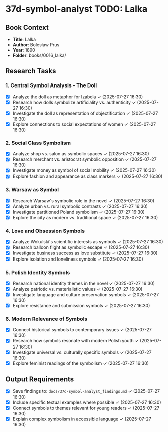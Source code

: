# 37d-symbol-analyst TODO: Lalka

## Book Context
- **Title**: Lalka
- **Author**: Bolesław Prus
- **Year**: 1890
- **Folder**: books/0016_lalka/

## Research Tasks

### 1. Central Symbol Analysis - The Doll
- [x] Analyze the doll as metaphor for Izabela ✓ (2025-07-27 16:30)
- [x] Research how dolls symbolize artificiality vs. authenticity ✓ (2025-07-27 16:30)
- [x] Investigate the doll as representation of objectification ✓ (2025-07-27 16:30)
- [x] Explore connections to social expectations of women ✓ (2025-07-27 16:30)

### 2. Social Class Symbolism
- [x] Analyze shop vs. salon as symbolic spaces ✓ (2025-07-27 16:30)
- [x] Research merchant vs. aristocrat symbolic opposition ✓ (2025-07-27 16:30)
- [x] Investigate money as symbol of social mobility ✓ (2025-07-27 16:30)
- [x] Explore fashion and appearance as class markers ✓ (2025-07-27 16:30)

### 3. Warsaw as Symbol
- [x] Research Warsaw's symbolic role in the novel ✓ (2025-07-27 16:30)
- [x] Analyze urban vs. rural symbolic contrasts ✓ (2025-07-27 16:30)
- [x] Investigate partitioned Poland symbolism ✓ (2025-07-27 16:30)
- [x] Explore the city as modern vs. traditional space ✓ (2025-07-27 16:30)

### 4. Love and Obsession Symbols
- [x] Analyze Wokulski's scientific interests as symbols ✓ (2025-07-27 16:30)
- [x] Research balloon flight as symbolic escape ✓ (2025-07-27 16:30)
- [x] Investigate business success as love substitute ✓ (2025-07-27 16:30)
- [x] Explore isolation and loneliness symbols ✓ (2025-07-27 16:30)

### 5. Polish Identity Symbols
- [x] Research national identity themes in the novel ✓ (2025-07-27 16:30)
- [x] Analyze patriotic vs. materialistic values ✓ (2025-07-27 16:30)
- [x] Investigate language and culture preservation symbols ✓ (2025-07-27 16:30)
- [x] Explore resistance and submission symbols ✓ (2025-07-27 16:30)

### 6. Modern Relevance of Symbols
- [x] Connect historical symbols to contemporary issues ✓ (2025-07-27 16:30)
- [x] Research how symbols resonate with modern Polish youth ✓ (2025-07-27 16:30)
- [x] Investigate universal vs. culturally specific symbols ✓ (2025-07-27 16:30)
- [x] Explore feminist readings of the symbolism ✓ (2025-07-27 16:30)

## Output Requirements
- [x] Save findings to: `docs/37d-symbol-analyst_findings.md` ✓ (2025-07-27 16:30)
- [x] Include specific textual examples where possible ✓ (2025-07-27 16:30)
- [x] Connect symbols to themes relevant for young readers ✓ (2025-07-27 16:30)
- [x] Explain complex symbolism in accessible language ✓ (2025-07-27 16:30)
